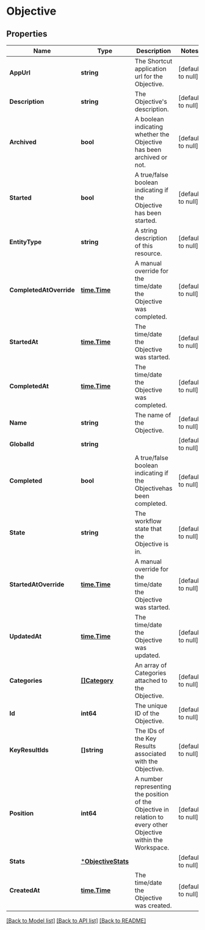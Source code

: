 # Objective

## Properties
Name | Type | Description | Notes
------------ | ------------- | ------------- | -------------
**AppUrl** | **string** | The Shortcut application url for the Objective. | [default to null]
**Description** | **string** | The Objective&#x27;s description. | [default to null]
**Archived** | **bool** | A boolean indicating whether the Objective has been archived or not. | [default to null]
**Started** | **bool** | A true/false boolean indicating if the Objective has been started. | [default to null]
**EntityType** | **string** | A string description of this resource. | [default to null]
**CompletedAtOverride** | [**time.Time**](time.Time.md) | A manual override for the time/date the Objective was completed. | [default to null]
**StartedAt** | [**time.Time**](time.Time.md) | The time/date the Objective was started. | [default to null]
**CompletedAt** | [**time.Time**](time.Time.md) | The time/date the Objective was completed. | [default to null]
**Name** | **string** | The name of the Objective. | [default to null]
**GlobalId** | **string** |  | [default to null]
**Completed** | **bool** | A true/false boolean indicating if the Objectivehas been completed. | [default to null]
**State** | **string** | The workflow state that the Objective is in. | [default to null]
**StartedAtOverride** | [**time.Time**](time.Time.md) | A manual override for the time/date the Objective was started. | [default to null]
**UpdatedAt** | [**time.Time**](time.Time.md) | The time/date the Objective was updated. | [default to null]
**Categories** | [**[]Category**](Category.md) | An array of Categories attached to the Objective. | [default to null]
**Id** | **int64** | The unique ID of the Objective. | [default to null]
**KeyResultIds** | **[]string** | The IDs of the Key Results associated with the Objective. | [default to null]
**Position** | **int64** | A number representing the position of the Objective in relation to every other Objective within the Workspace. | [default to null]
**Stats** | [***ObjectiveStats**](ObjectiveStats.md) |  | [default to null]
**CreatedAt** | [**time.Time**](time.Time.md) | The time/date the Objective was created. | [default to null]

[[Back to Model list]](../README.md#documentation-for-models) [[Back to API list]](../README.md#documentation-for-api-endpoints) [[Back to README]](../README.md)

